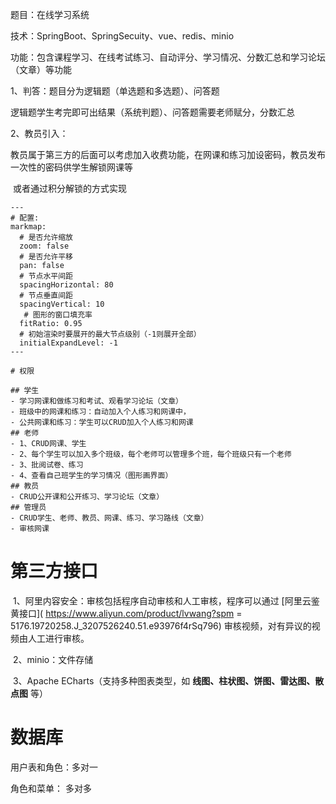 题目：在线学习系统

技术：SpringBoot、SpringSecuity、vue、redis、minio

功能：包含课程学习、在线考试练习、自动评分、学习情况、分数汇总和学习论坛（文章）等功能

1、判答：题目分为逻辑题（单选题和多选题）、问答题

​	逻辑题学生考完即可出结果（系统判题）、问答题需要老师赋分，分数汇总

2、教员引入：

​	教员属于第三方的后面可以考虑加入收费功能，在网课和练习加设密码，教员发布一次性的密码供学生解锁网课等

​	或者通过积分解锁的方式实现

```markmap
---
# 配置:
markmap:
  # 是否允许缩放
  zoom: false
  # 是否允许平移
  pan: false
  # 节点水平间距
  spacingHorizontal: 80
  # 节点垂直间距
  spacingVertical: 10
   # 图形的窗口填充率
  fitRatio: 0.95
  # 初始渲染时要展开的最大节点级别（-1则展开全部）
  initialExpandLevel: -1
---

# 权限

## 学生
- 学习网课和做练习和考试、观看学习论坛（文章）
- 班级中的网课和练习：自动加入个人练习和网课中，
- 公共网课和练习：学生可以CRUD加入个人练习和网课
## 老师
- 1、CRUD网课、学生
- 2、每个学生可以加入多个班级，每个老师可以管理多个班，每个班级只有一个老师
- 3、批阅试卷、练习
- 4、查看自己班学生的学习情况（图形画界面）
## 教员
- CRUD公开课和公开练习、学习论坛（文章）
## 管理员
- CRUD学生、老师、教员、网课、练习、学习路线（文章）
- 审核网课
```



# 第三方接口



​	1、阿里内容安全：审核包括程序自动审核和人工审核，程序可以通过 [阿里云鉴黄接口]( https://www.aliyun.com/product/lvwang?spm = 5176.19720258.J_3207526240.51.e93976f4rSq796) 审核视频，对有异议的视频由人工进行审核。

​	2、minio：文件存储

​    3、Apache ECharts（支持多种图表类型，如 **线图、柱状图、饼图、雷达图、散点图** 等）







# 数据库

用户表和角色：多对一

角色和菜单： 多对多





